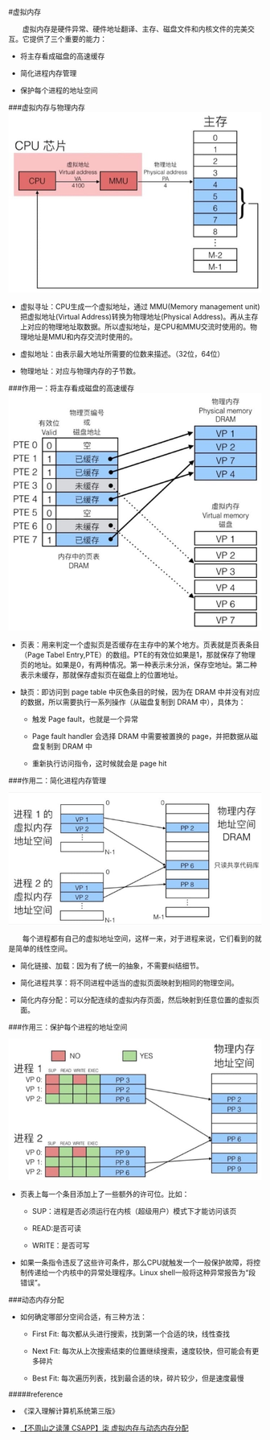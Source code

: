 #虚拟内存

　　虚拟内存是硬件异常、硬件地址翻译、主存、磁盘文件和内核文件的完美交互。它提供了三个重要的能力：

- 将主存看成磁盘的高速缓存

- 简化进程内存管理

- 保护每个进程的地址空间

###虚拟内存与物理内存
![](./pic/virtual_address.jpg)

- 虚拟寻址：CPU生成一个虚拟地址，通过 MMU(Memory management unit)把虚拟地址(Virtual Address)转换为物理地址(Physical Address)。再从主存上对应的物理地址取数据。所以虚拟地址，是CPU和MMU交流时使用的。物理地址是MMU和内存交流时使用的。

- 虚拟地址：由表示最大地址所需要的位数来描述。（32位，64位）

- 物理地址：对应与物理内存的子节数。


###作用一：将主存看成磁盘的高速缓存
![](./pic/page_tabel.jpg)

- 页表：用来判定一个虚拟页是否缓存在主存中的某个地方。页表就是页表条目（Page Tabel Entry,PTE）的数组。PTE的有效位如果是1，那就保存了物理页的地址。如果是0，有两种情况。第一种表示未分派，保存空地址。第二种表示未缓存，那就保存虚拟页在磁盘上的位置地址。

- 缺页：即访问到 page table 中灰色条目的时候，因为在 DRAM 中并没有对应的数据，所以需要执行一系列操作（从磁盘复制到 DRAM 中），具体为：

	- 触发 Page fault，也就是一个异常

	- Page fault handler 会选择 DRAM 中需要被置换的 page，并把数据从磁盘复制到 DRAM 中

	- 重新执行访问指令，这时候就会是 page hit


###作用二：简化进程内存管理

![](./pic/mem_manage.jpg)

　　每个进程都有自己的虚拟地址空间，这样一来，对于进程来说，它们看到的就是简单的线性空间。

- 简化链接、加载：因为有了统一的抽象，不需要纠结细节。

- 简化进程共享：将不同进程中适当的虚拟页面映射到相同的物理空间。

- 简化内存分配：可以分配连续的虚拟内存页面，然后映射到任意位置的虚拟页面。

###作用三：保护每个进程的地址空间

![](./pic/mem_protect.jpg)

- 页表上每一个条目添加上了一些额外的许可位。比如：

	- SUP：进程是否必须运行在内核（超级用户）模式下才能访问该页

	- READ:是否可读

	- WRITE：是否可写

- 如果一条指令违反了这些许可条件，那么CPU就触发一个一般保护故障，将控制传递给一个内核中的异常处理程序。Linux shell一般将这种异常报告为“段错误”。

###动态内存分配

- 如何确定哪部分空间合适，有三种方法：

	- First Fit: 每次都从头进行搜索，找到第一个合适的块，线性查找

	- Next Fit: 每次从上次搜索结束的位置继续搜索，速度较快，但可能会有更多碎片

	- Best Fit: 每次遍历列表，找到最合适的块，碎片较少，但是速度最慢


#####reference

- 《深入理解计算机系统第三版》

- [【不周山之读薄 CSAPP】柒 虚拟内存与动态内存分配 ](http://wdxtub.com/2016/04/16/thin-csapp-7/)